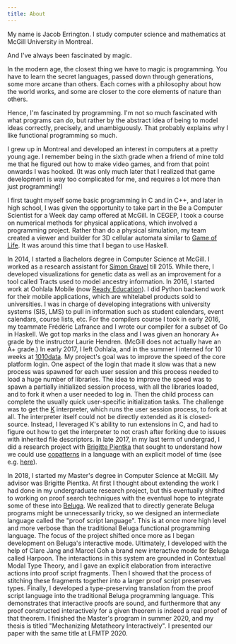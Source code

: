 ```yaml
---
title: About
---
```


My name is Jacob Errington. I study computer science and mathematics at McGill
University in Montreal.

And I've always been fascinated by magic.

In the modern age, the closest thing we have to magic is programming.
You have to learn the secret languages, passed down through generations, some
more arcane than others. Each comes with a philosophy about how the world
works, and some are closer to the core elements of nature than others.

Hence, I'm fascinated by programming. I'm not so much fascinated with what
programs can _do_, but rather by the abstract idea of being to model ideas
correctly, precisely, and unambiguously. That probably explains why I like
functional programming so much.

I grew up in Montreal and developed an interest in computers at a pretty
young age. I remember being in the sixth grade when a friend of mine told me
that he figured out how to make video games, and from that point onwards I was
hooked.
(It was only much later that I realized that game development is way too
complicated for me, and requires a lot more than just programming!)

I first taught myself some basic programming in C and in C++, and
later in high school, I was given the opportunity to take part in the
Be a Computer Scientist for a Week day camp offered at McGill.
In CEGEP, I took a course on numerical methods for physical applications, which
involved a programming project.
Rather than do a physical simulation, my team created a viewer and builder
for 3D cellular automata similar to
[Game of Life](https://en.wikipedia.org/wiki/Conway%27s_Game_of_Life).
It was around this time that I began to use Haskell.

In 2014, I started a Bachelors degree in Computer Science at McGill.
I worked as a research assistant for [Simon
Gravel](http://simongravel.lab.mcgill.ca/) till 2015.
While there, I developed visualizations for genetic data as well as an
improvement for a tool called Tracts used to model ancestry information.
In 2016, I started work at Oohlala Mobile (now [Ready Education](https://www.readyeducation.com/)).
I did Python backend work for their mobile applications, which are whitelabel
products sold to universities. I was in charge of developing integrations
with university systems (SIS, LMS) to pull in information such as student
calendars, event calendars, course lists, etc.
For the compilers course I took in early 2016, my teammate Frédéric Lafrance and
I wrote our compiler for a subset of Go in Haskell.
We got top marks in the class and I was given an honorary A+ grade by the
instructor Laurie Hendren. (McGill does not actually have an A+ grade.)
In early 2017, I left Oohlala, and in the summer I interned for 10 weeks at
[1010data](https://1010data.com/).
My project's goal was to improve the speed of the core platform login. One
aspect of the login that made it slow was that a new process was spawned
for each user session and this process needed to load a huge number of
libraries. The idea to improve the speed was to spawn a partially initialized
session process, with all the libraries loaded, and to fork it when a user
needed to log in. Then the child process can complete the usually quick
user-specific initialization tasks. The challenge was to get the
[K](https://en.wikipedia.org/wiki/K_(programming_language))
interpreter, which runs the user session process, to fork at all.
The interpreter itself could not be directly extended as it is
closed-source. Instead, I leveraged K's ability to run extensions in C, and had
to figure out how to get the interpreter to not crash after forking due to
issues with inherited file descriptors.
In late 2017, in my last term of undergrad, I did a research project with
[Brigitte Pientka](http://www.cs.mcgill.ca/~bpientka/) that sought to understand
how we could use [copatterns](https://dl.acm.org/doi/10.1145/2480359.2429075) in
a language with an explicit model of time (see
e.g. [here](https://dl.acm.org/doi/10.1145/2535838.2535881)).

In 2018, I started my Master's degree in Computer Science at McGill.
My advisor was Brigitte Pientka. At first I thought about extending the work I
had done in my undergraduate research project, but this eventually shifted to
working on proof search techniques with the eventual hope to integrate some of
these into [Beluga](http://complogic.cs.mcgill.ca/beluga/).
We realized that to directly generate Beluga programs might be unnecessarily
tricky, so we designed an intermediate language called the "proof script
language". This is at once more high level and more verbose than the traditional
Beluga functional programming language.
The focus of the project shifted once more as I began development on Beluga's
interactive mode.
Ultimately, I developed with the help of Clare Jang and Marcel Goh a brand new
interactive mode for Beluga called Harpoon.
The interactions in this system are grounded in Contextual Modal Type Theory,
and I gave an explicit elaboration from interactive actions into proof script
fragments.
Then I showed that the process of stitching these fragments together into a
larger proof script preserves types.
Finally, I developed a type-preserving translation from the proof script
language into the traditional Beluga programming language.
This demonstrates that interactive proofs are sound, and furthermore that any
proof constructed interactively for a given theorem is indeed a real proof of
that theorem.
I finished the Master's program in summer 2020, and my thesis is titled
"Mechanizing Metatheory Interactively". I presented our paper with the same
title at LFMTP 2020.
